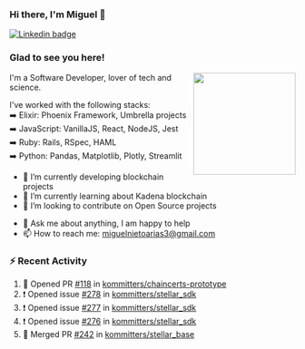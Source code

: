 ### Hi there, I'm Miguel 👋

<a href="https://linkedin.com/in/miguelnietoa/" target="_blank" rel="noopener noreferrer">
  <img src="https://img.shields.io/badge/-LinkedIn-0e76a8?style=flat-square&logo=Linkedin&logoColor=white" alt="Linkedin badge">
</a>
<!-- [![Website Badge](https://img.shields.io/badge/Website-3b5998?style=flat-square&logo=google-chrome&logoColor=white)](#notavailablenow#) 

<img src="https://i.imgur.com/tbrLrt5.gif" width=400 alt="Coding GIF" align="right"/>
-->


### Glad to see you here!
<a href="https://github.com/miguelnietoa"><img src="https://github-readme-stats-git-masterrstaa-rickstaa.vercel.app/api?username=miguelnietoa&show_icons=true&hide_border=true&count_private=true&include_all_commits=true&theme=tokyonight" height="180em" align="right"/></a>
I'm a Software Developer, lover of tech and science. 

I've worked with the following stacks:\
➡️ Elixir: Phoenix Framework, Umbrella projects\
➡️ JavaScript: VanillaJS, React, NodeJS, Jest\
➡️ Ruby: Rails, RSpec, HAML\
➡️ Python: Pandas, Matplotlib, Plotly, Streamlit

- 🔭 I’m currently developing blockchain projects
- 🌱 I’m currently learning about Kadena blockchain
- 👯 I’m looking to contribute on Open Source projects
<!-- 
- 😄 I just finished a Machine Learning course! 
- 🤔 I’m looking for help with ...
-->
- 💬 Ask me about anything, I am happy to help
- 📫 How to reach me: miguelnietoarias3@gmail.com


### ⚡ Recent Activity

<!--START_SECTION:activity-->
1. 💪 Opened PR [#118](https://github.com/kommitters/chaincerts-prototype/pull/118) in [kommitters/chaincerts-prototype](https://github.com/kommitters/chaincerts-prototype)
2. ❗️ Opened issue [#278](https://github.com/kommitters/stellar_sdk/issues/278) in [kommitters/stellar_sdk](https://github.com/kommitters/stellar_sdk)
3. ❗️ Opened issue [#277](https://github.com/kommitters/stellar_sdk/issues/277) in [kommitters/stellar_sdk](https://github.com/kommitters/stellar_sdk)
4. ❗️ Opened issue [#276](https://github.com/kommitters/stellar_sdk/issues/276) in [kommitters/stellar_sdk](https://github.com/kommitters/stellar_sdk)
5. 🎉 Merged PR [#242](https://github.com/kommitters/stellar_base/pull/242) in [kommitters/stellar_base](https://github.com/kommitters/stellar_base)
<!--END_SECTION:activity-->
